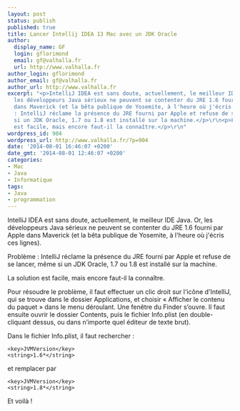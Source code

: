 ```yaml
---
layout: post
status: publish
published: true
title: Lancer Intellij IDEA 13 Mac avec un JDK Oracle
author:
  display_name: GF
  login: gflorimond
  email: gf@valhalla.fr
  url: http://www.valhalla.fr
author_login: gflorimond
author_email: gf@valhalla.fr
author_url: http://www.valhalla.fr
excerpt: "<p>IntelliJ IDEA est sans doute, actuellement, le meilleur IDE Java. Or,
  les développeurs Java sérieux ne peuvent se contenter du JRE 1.6 fourni par Apple
  dans Maverick (et la bêta publique de Yosemite, à l'heure où j'écris ces lignes).</p>\r\n<p>Problème
  : IntelliJ réclame la présence du JRE fourni par Apple et refuse de se lancer, même
  si un JDK Oracle, 1.7 ou 1.8 est installé sur la machine.</p>\r\n<p>La solution
  est facile, mais encore faut-il la connaître.</p>\r\n"
wordpress_id: 904
wordpress_url: http://www.valhalla.fr/?p=904
date: '2014-08-01 16:46:07 +0200'
date_gmt: '2014-08-01 12:46:07 +0200'
categories:
- Mac
- Java
- Informatique
tags:
- Java
- programmation
---
```

<p>IntelliJ IDEA est sans doute, actuellement, le meilleur IDE Java. Or, les développeurs Java sérieux ne peuvent se contenter du JRE 1.6 fourni par Apple dans Maverick (et la bêta publique de Yosemite, à l'heure où j'écris ces lignes).</p>
<p>Problème : IntelliJ réclame la présence du JRE fourni par Apple et refuse de se lancer, même si un JDK Oracle, 1.7 ou 1.8 est installé sur la machine.</p>
<p>La solution est facile, mais encore faut-il la connaître.</p>
<p><a id="more"></a><a id="more-904"></a></p>
<p>Pour résoudre le problème, il faut effectuer un clic droit sur l'icône d'IntelliJ, qui se trouve dans le dossier Applications, et choisir « Afficher le contenu du paquet » dans le menu déroulant. Une fenêtre du Finder s’ouvre. Il faut ensuite ouvrir le dossier Contents, puis le fichier Info.plist (en double-cliquant dessus, ou dans n’importe quel éditeur de texte brut).</p>
<p>Dans le fichier Info.plist, il faut rechercher :</p>
<p><code>&lt;key&gt;JVMVersion&lt;/key&gt;</code><br /><code>&lt;string&gt;1.6*&lt;/string&gt;</code></p>
<p>et remplacer par</p>
<p><code>&lt;key&gt;JVMVersion&lt;/key&gt;</code><br /><code>&lt;string&gt;1.8*&lt;/string&gt;</code></p>
<p>Et voilà !</p>
